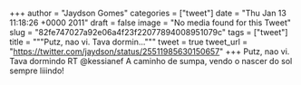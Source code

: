 
+++
author = "Jaydson Gomes"
categories = ["tweet"]
date = "Thu Jan 13 11:18:26 +0000 2011"
draft = false
image = "No media found for this Tweet"
slug = "82fe747027a92e06a4f23f22077894008951079c"
tags = ["tweet"]
title = """Putz, nao vi. Tava dormin..."""
tweet = true
tweet_url = "https://twitter.com/jaydson/status/25511985630150657"
+++
Putz, nao vi. Tava dormindo RT @kessianef A caminho de sumpa, vendo o nascer do sol sempre liiindo!
